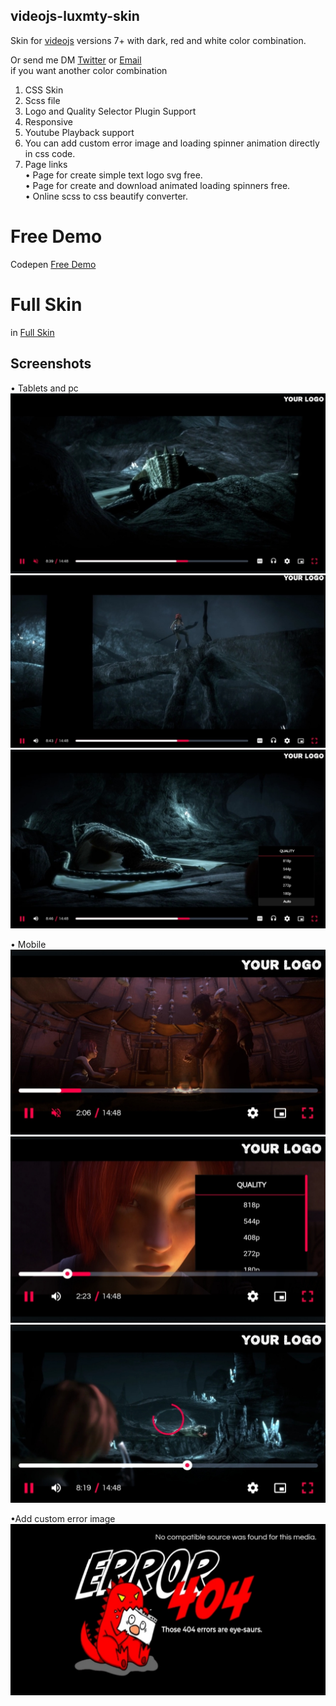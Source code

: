 ## videojs-luxmty-skin
Skin for [videojs](http://videojs.com/) versions 7+ with dark, red and white color combination.<br>

Or send me DM [Twitter](https://www.twitter.com/EmilioSGZ_) or [Email](emiliosalasgzz@gmail.com) <br>
if you want another color combination <br>
1. CSS Skin <br>
2. Scss file <br>
3. Logo and Quality Selector Plugin Support <br>
4. Responsive <br>
5. Youtube Playback support </br>
6. You can add custom error image and loading spinner animation directly in css code. <br>
7. Page links <br>
• Page for create simple text logo svg free. <br>
• Page for create and download animated loading spinners free. <br>
• Online scss to css beautify converter. <br>

# Free Demo
Codepen [Free Demo](https://codepen.io/emiliosg11/pen/yLqzeeb) <br>

# Full Skin 
 in [Full Skin](https://ko-fi.com/s/edb613e555) <br>

## Screenshots
• Tablets and pc
![demo](https://raw.githubusercontent.com/EmilioSG11/video.js-luxmty-skin/main/Images/Tablets-pc1.jpg)
![demo](https://raw.githubusercontent.com/EmilioSG11/video.js-luxmty-skin/main/Images/Tablets-pc2.jpg)
![demo](https://raw.githubusercontent.com/EmilioSG11/video.js-luxmty-skin/main/Images/Tablets-pc3.jpg)

• Mobile
![demo](https://raw.githubusercontent.com/EmilioSG11/video.js-luxmty-skin/main/Images/mobile1.jpg)
![demo](https://raw.githubusercontent.com/EmilioSG11/video.js-luxmty-skin/main/Images/mobile2.jpg)
![demo](https://raw.githubusercontent.com/EmilioSG11/video.js-luxmty-skin/main/Images/Mobile3.jpg)

•Add custom error image
![demo](https://raw.githubusercontent.com/EmilioSG11/video.js-luxmty-skin/main/Images/IMG_20230117_144525.jpg)
